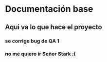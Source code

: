 # Documentación base

## Aqui va lo que hace el proyecto

### se corrige bug de QA 1


### no me quiero ir Señor Stark :(